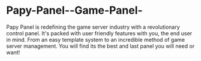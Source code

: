 Papy-Panel--Game-Panel-
=======================

Papy Panel is redefining the game server industry with a revolutionary control panel. It's packed with user friendly features with you, the end user in mind. From an easy template system to an incredible method of game server management. You will find its the best and last panel you will need or want!
